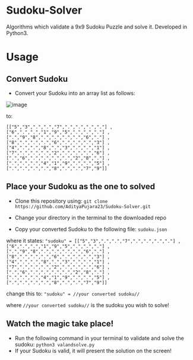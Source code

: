 # Sudoku-Solver
Algorithms which validate a 9x9 Sudoku Puzzle and solve it. Developed in Python3.

# Usage
## Convert Sudoku
* Convert your Sudoku into an array list as follows:

![image](https://upload.wikimedia.org/wikipedia/commons/thumb/f/ff/Sudoku-by-L2G-20050714.svg/250px-Sudoku-by-L2G-20050714.svg.png)

to:

``[["5","3",".",".","7",".",".",".","."]
,["6",".",".","1","9","5",".",".","."]
,[".","9","8",".",".",".",".","6","."]
,["8",".",".",".","6",".",".",".","3"]
,["4",".",".","8",".","3",".",".","1"]
,["7",".",".",".","2",".",".",".","6"]
,[".","6",".",".",".",".","2","8","."]
,[".",".",".","4","1","9",".",".","5"]
,[".",".",".",".","8",".",".","7","9"]]``

## Place your Sudoku as the one to solved
* Clone this repository using:
``git clone https://github.com/AdityaPujara23/Sudoku-Solver.git``

* Change your directory in the terminal to the downloaded repo

* Copy your converted Sudoku to the following file:
``sudoku.json``

where it states:
``"sudoku" = [["5","3",".",".","7",".",".",".","."] ,["6",".",".","1","9","5",".",".","."] ,[".","9","8",".",".",".",".","6","."] ,["8",".",".",".","6",".",".",".","3"] ,["4",".",".","8",".","3",".",".","1"] ,["7",".",".",".","2",".",".",".","6"] ,[".","6",".",".",".",".","2","8","."] ,[".",".",".","4","1","9",".",".","5"] ,[".",".",".",".","8",".",".","7","9"]]``

change this to:
``"sudoku" = //your converted sudoku//``

where ``//your converted sudoku//`` is the sudoku you wish to solve!

## Watch the magic take place!
* Run the following command in your terminal to validate and solve the sudoku:
```python3 valandsolve.py```
* If your Sudoku is valid, it will present the solution on the screen!

